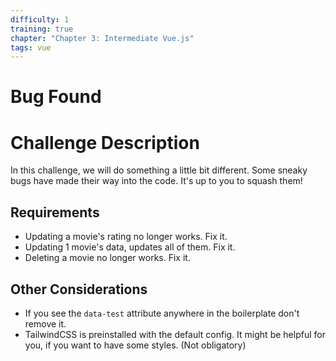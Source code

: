 ```yaml
---
difficulty: 1
training: true
chapter: "Chapter 3: Intermediate Vue.js"
tags: vue
---
```


# Bug Found

# Challenge Description

In this challenge, we will do something a little bit different. Some sneaky bugs have made their way into the code. It's up to you to squash them!

## Requirements

- Updating a movie's rating no longer works. Fix it.
- Updating 1 movie's data, updates all of them. Fix it.
- Deleting a movie no longer works. Fix it.

## Other Considerations

- If you see the `data-test` attribute anywhere in the boilerplate don't remove it.
- TailwindCSS is preinstalled with the default config. It might be helpful for you, if you want to have some styles. (Not obligatory)
